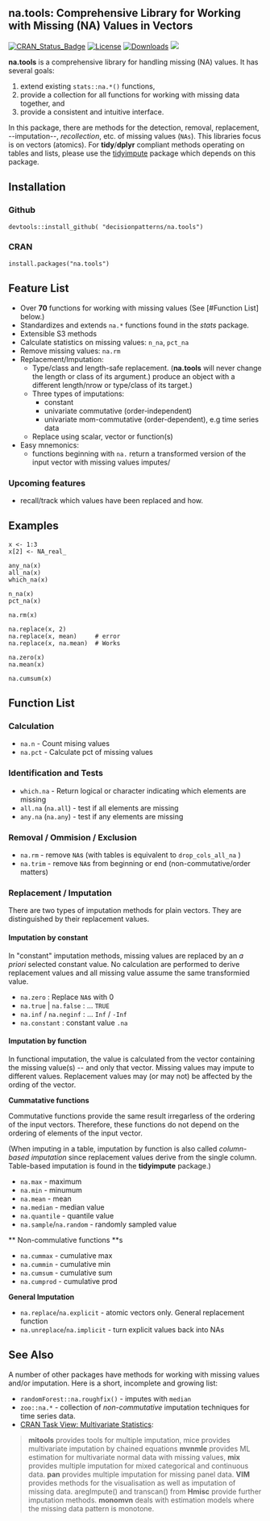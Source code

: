 
## na.tools: Comprehensive Library for Working with Missing (NA) Values in Vectors

[![CRAN_Status_Badge](https://www.r-pkg.org/badges/version/na.tools)](https://cran.r-project.org/package=na.tools)
[![License](https://img.shields.io/badge/license-GPL%20%28%3E=%202%29-brightgreen.svg?style=flat)](https://www.gnu.org/licenses/gpl-2.0.html) 
[![Downloads](https://cranlogs.r-pkg.org/badges/na.tools?color=brightgreen)](https://www.r-pkg.org/pkg/na.tools)
[![](https://cranlogs.r-pkg.org/badges/grand-total/na.tools)](https://CRAN.R-project.org/package=na.tools)

<!--
[![software impact](http://depsy.org/api/package/r/na.tools/badge.svg)](http://depsy.org/package/r/na.tools)
-->

**na.tools** is a comprehensive library for handling missing (NA) values.
It has several goals:

1. extend existing `stats::na.*()` functions, 
2. provide a collection for all functions for working with missing data together, and 
3. provide a consistent and intuitive interface. 

In this package, there are methods for the detection, removal, replacement, 
--imputation--, *recollection*, etc. of missing values (`NAs`). This libraries focus 
is on vectors (atomics). For **tidy**/**dplyr** compliant methods operating on
tables and lists, please use the 
[tidyimpute](https://github.com/decisionpatterns/tidyimpute) package which 
depends on this package.


## Installation

### Github 

    devtools::install_github( "decisionpatterns/na.tools")
    
### CRAN 

    install.packages("na.tools")


## Feature List
 
 * Over **70** functions for working with missing values (See [#Function List] below.) 
 * Standardizes and extends `na.*` functions found in the *stats* package.
 * Extensible S3 methods
 * Calculate statistics on missing values: `n_na`, `pct_na`
 * Remove missing values: `na.rm` 
 * Replacement/Imputation:
   * Type/class and length-safe replacement. (**na.tools** will never change the length or class of its argument.)
     produce an object with a different length/nrow or type/class of its target.)
   * Three types of imputations: 
     * constant
     * univariate commutative (order-independent)
     * univariate mom-commutative (order-dependent), e.g time series data
   * Replace using scalar, vector or function(s)
  * Easy mnemonics: 
      * functions beginning with `na.` return a transformed version of the 
        input vector with missing values imputes/
  
  
### Upcoming features

 * recall/track which values have been replaced and how.
   
   
## Examples

    x <- 1:3
    x[2] <- NA_real_
     
    any_na(x)
    all_na(x)
    which_na(x)
     
    n_na(x)
    pct_na(x)
     
    na.rm(x)
      
    na.replace(x, 2) 
    na.replace(x, mean)     # error
    na.replace(x, na.mean)  # Works
     
    na.zero(x)  
    na.mean(x)
     
    na.cumsum(x)

## Function List 

### Calculation 

 * `na.n` - Count mising values 
 * `na.pct` - Calculate pct of missing values

### Identification and Tests

 * `which.na` - Return logical or character indicating which elements are missing 
 * `all.na` (`na.all`)  - test if all elements are missing
 * `any.na` (`na.any`)  - test if any elements are missing
   
### Removal / Ommision / Exclusion 

 * `na.rm` - remove `NA`s  (with tables is equivalent to `drop_cols_all_na` )
 * `na.trim` - remove `NA`s from beginning or end (non-commutative/order matters)
 
 
### Replacement / Imputation ###

There are two types of imputation methods for plain vectors. They are 
distinguished by their replacement values. 

#### Imputation by constant

In "constant" imputation methods, missing values are replaced by an 
*a priori* selected constant value. No calculation are performed to derive 
replacement values and all missing value assume the same transformied value.

 * `na.zero` : Replace `NA`s with  0
 * `na.true` | `na.false` : ... `TRUE`
 * `na.inf` / `na.neginf` : ... `Inf` / `-Inf`
 * `na.constant` : constant value `.na`


#### Imputation by function 

In functional imputation, the value is calculated from the vector
containing the missing value(s) -- and only that vector. 
Missing values may impute to different values. Replacement values may (or may not) 
be affected by the ording of the vector. 


**Cummatative functions** 

Commutative functions provide the same result irregarless of the ordering of 
the input vectors. Therefore, these functions do not depend on the ordering
of elements of the input vector. 

(When imputing in a table, imputation by function is also called 
*column-based imputation* since replacement values derive from the single 
column. Table-based imputation is found in the **tidyimpute** package.)

 * `na.max` - maximum  
 * `na.min` - minumum 
 * `na.mean` - mean 
 * `na.median` - median value
 * `na.quantile` - quantile value
 * `na.sample`/`na.random` - randomly sampled value


** Non-commulative functions  **s
 
 * `na.cummax` - cumulative max
 * `na.cummin` - cumulative min
 * `na.cumsum` - cumulative sum
 * `na.cumprod` - cumulative prod
 

**General Imputation**

 * `na.replace`/`na.explicit` - atomic vectors only. General replacement function
 * `na.unreplace`/`na.implicit` - turn explicit values back into NAs


## See Also 

A number of other packages have methods for working with missing values and/or 
imputation. Here is a short, incomplete and growing list:

* `randomForest::na.roughfix()` - imputes with `median`
* `zoo::na.*` - collection of *non-commutative* imputation techniques for time series data.
* [CRAN Task View: Multivariate Statistics](https://CRAN.R-project.org/view=Multivariate):

> **mitools** provides tools for multiple imputation, mice provides multivariate imputation by chained equations **mvnmle** provides ML estimation for multivariate normal data with missing values, **mix** provides multiple imputation for mixed categorical and continuous data. **pan** provides multiple imputation for missing panel data. **VIM** provides methods for the visualisation as well as imputation of missing data. aregImpute() and transcan() from **Hmisc** provide further imputation methods. **monomvn** deals with estimation models where the missing data pattern is monotone.




